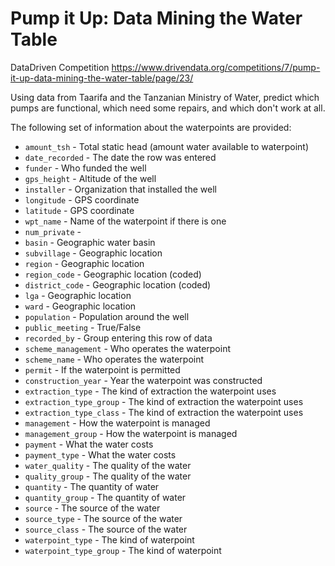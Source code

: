 # Pump it Up: Data Mining the Water Table

DataDriven Competition https://www.drivendata.org/competitions/7/pump-it-up-data-mining-the-water-table/page/23/

Using data from Taarifa and the Tanzanian Ministry of Water, predict which pumps are functional, which need some repairs, and which don't work at all.

The following set of information about the waterpoints are provided:

* `amount_tsh` - Total static head (amount water available to waterpoint)
* `date_recorded` - The date the row was entered
* `funder` - Who funded the well
* `gps_height` - Altitude of the well
* `installer` - Organization that installed the well
* `longitude` - GPS coordinate
* `latitude` - GPS coordinate
* `wpt_name` - Name of the waterpoint if there is one
* `num_private` -
* `basin` - Geographic water basin
* `subvillage` - Geographic location
* `region` - Geographic location
* `region_code` - Geographic location (coded)
* `district_code` - Geographic location (coded)
* `lga` - Geographic location
* `ward` - Geographic location
* `population` - Population around the well
* `public_meeting` - True/False
* `recorded_by` - Group entering this row of data
* `scheme_management` - Who operates the waterpoint
* `scheme_name` - Who operates the waterpoint
* `permit` - If the waterpoint is permitted
* `construction_year` - Year the waterpoint was constructed
* `extraction_type` - The kind of extraction the waterpoint uses
* `extraction_type_group` - The kind of extraction the waterpoint uses
* `extraction_type_class` - The kind of extraction the waterpoint uses
* `management` - How the waterpoint is managed
* `management_group` - How the waterpoint is managed
* `payment` - What the water costs
* `payment_type` - What the water costs
* `water_quality` - The quality of the water
* `quality_group` - The quality of the water
* `quantity` - The quantity of water
* `quantity_group` - The quantity of water
* `source` - The source of the water
* `source_type` - The source of the water
* `source_class` - The source of the water
* `waterpoint_type` - The kind of waterpoint
* `waterpoint_type_group` - The kind of waterpoint

